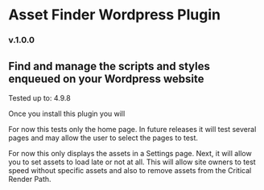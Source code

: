 # Asset Finder Wordpress Plugin

### v.1.0.0

## Find and manage the scripts and styles enqueued on your Wordpress website

Tested up to: 4.9.8

Once you install this plugin you will

For now this tests only the home page. In future releases it will test several pages and may allow the user to select the pages to test.

For now this only displays the assets in a Settings page. Next, it will allow you to set assets to load late or not at all. This will allow site owners to test speed without specific assets and also to remove assets from the Critical Render Path.
